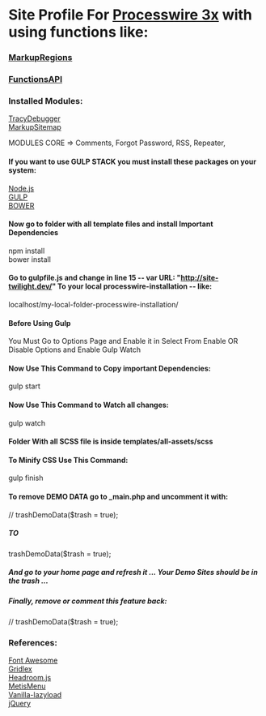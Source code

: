 # Site Profile For [Processwire 3x](https://processwire.com/) with using functions like:
### [MarkupRegions](https://processwire.com/blog/posts/processwire-3.0.49-introduces-a-new-template-file-strategy/)
### [FunctionsAPI](https://processwire.com/blog/posts/processwire-3.0.39-core-updates/)  

### Installed Modules:
[TracyDebugger](http://modules.processwire.com/modules/tracy-debugger/)  
[MarkupSitemap](https://modules.processwire.com/modules/markup-sitemap/)  

MODULES CORE =>  Comments, Forgot Password, RSS, Repeater,

#### If you want to use GULP STACK you must install these packages on your system:
[Node.js](https://nodejs.org/en/)  
[GULP](https://github.com/gulpjs/gulp/blob/master/docs/getting-started.md)  
[BOWER](https://bower.io/)  

#### Now go to folder with all template files and install Important Dependencies
npm install  
bower install  

#### Go to gulpfile.js and change in line 15 -- var URL: "http://site-twilight.dev/" To your local processwire-installation -- like:
localhost/my-local-folder-processwire-installation/

#### Before Using Gulp
You Must Go to Options Page and Enable it in Select From Enable OR Disable Options and Enable Gulp Watch 

#### Now Use This Command to Copy important Dependencies:
gulp start

#### Now Use This Command to Watch all changes:
gulp watch

#### Folder With all SCSS file is inside templates/all-assets/scss

#### To Minify CSS Use This Command:
gulp finish

#### To remove DEMO DATA go to _main.php and uncomment it with:
// trashDemoData($trash = true);  
##### TO
trashDemoData($trash = true);
##### And go to your home page and refresh it ... Your Demo Sites should be in the trash ...
##### Finally, remove or comment this feature back: 
// trashDemoData($trash = true);

### References:
[Font Awesome](http://fontawesome.io/)  
[Gridlex](http://gridlex.devlint.fr/)  
[Headroom.js](http://wicky.nillia.ms/headroom.js/)  
[MetisMenu](https://github.com/onokumus/metismenu)  
[Vanilla-lazyload](https://github.com/verlok/lazyload)  
[jQuery](https://jquery.com/)  